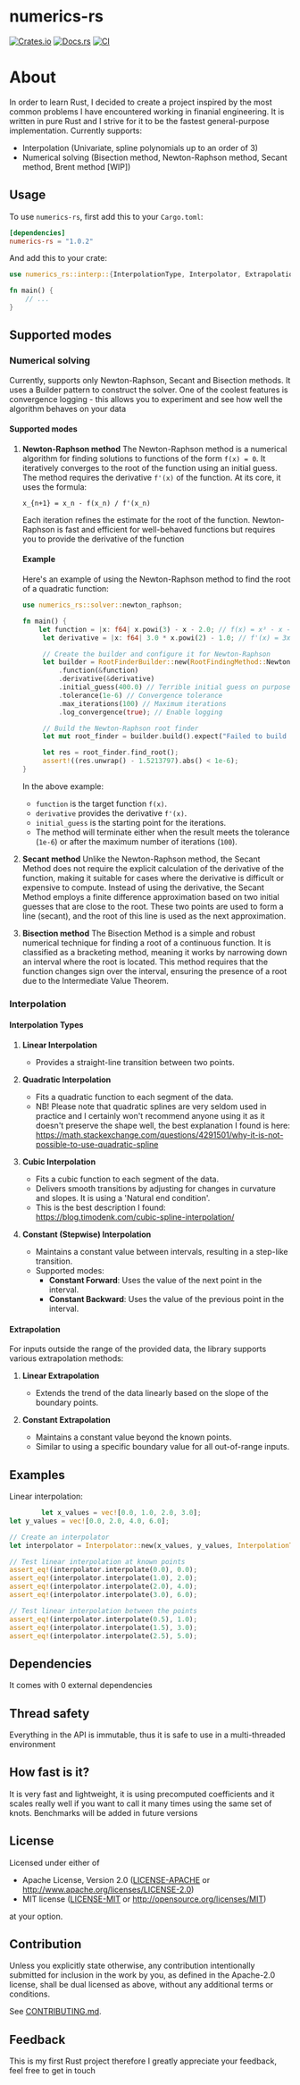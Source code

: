 # numerics-rs

[![Crates.io](https://img.shields.io/crates/v/numerics-rs.svg)](https://crates.io/crates/numerics-rs)
[![Docs.rs](https://docs.rs/numerics-rs/badge.svg)](https://docs.rs/numerics-rs)
[![CI](https://github.com/grmikh/numerics-rs/workflows/CI/badge.svg)](https://github.com/grmikh/numerics-rs/actions)

# About

In order to learn Rust, I decided to create a project inspired by the most common problems I have encountered working in
finanial engineering. It is written in pure Rust and I strive for it to be the fastest general-purpose implementation.
Currently supports:

- Interpolation (Univariate, spline polynomials up to an order of 3)
- Numerical solving (Bisection method, Newton-Raphson method, Secant method, Brent method [WIP])

## Usage

To use `numerics-rs`, first add this to your `Cargo.toml`:

```toml
[dependencies]
numerics-rs = "1.0.2"
```

And add this to your crate:

```rust
use numerics_rs::interp::{InterpolationType, Interpolator, ExtrapolationStrategy};

fn main() {
    // ...
}
```

## Supported modes

### Numerical solving

Currently, supports only Newton-Raphson, Secant and Bisection methods. It uses a Builder pattern to construct the
solver. One of the coolest features is convergence logging - this
allows you to experiment and see how well the algorithm behaves on your data

#### Supported modes

1. **Newton-Raphson method**
   The Newton-Raphson method is a numerical algorithm for finding solutions to functions of the form `f(x) = 0`. It
   iteratively converges to the root of the function using an initial guess. The method requires the derivative `f'(x)`
   of the function. At its core, it uses the formula:
   ```
   x_{n+1} = x_n - f(x_n) / f'(x_n)
   ```
   Each iteration refines the estimate for the root of the function. Newton-Raphson is fast and efficient for
   well-behaved functions but requires you to provide the derivative of the function

   #### Example
   Here's an example of using the Newton-Raphson method to find the root of a quadratic function:

   ```rust
   use numerics_rs::solver::newton_raphson;

   fn main() {
       let function = |x: f64| x.powi(3) - x - 2.0; // f(x) = x³ - x - 2
        let derivative = |x: f64| 3.0 * x.powi(2) - 1.0; // f'(x) = 3x² - 1

        // Create the builder and configure it for Newton-Raphson
        let builder = RootFinderBuilder::new(RootFindingMethod::NewtonRaphson)
            .function(&function)
            .derivative(&derivative)
            .initial_guess(400.0) // Terrible initial guess on purpose
            .tolerance(1e-6) // Convergence tolerance
            .max_iterations(100) // Maximum iterations
            .log_convergence(true); // Enable logging

        // Build the Newton-Raphson root finder
        let mut root_finder = builder.build().expect("Failed to build RootFinder");

        let res = root_finder.find_root();
        assert!((res.unwrap() - 1.5213797).abs() < 1e-6);
   }
   ```

   In the above example:
    - `function` is the target function `f(x)`.
    - `derivative` provides the derivative `f'(x)`.
    - `initial_guess` is the starting point for the iterations.
    - The method will terminate either when the result meets the tolerance (`1e-6`) or after the maximum number of
      iterations (`100`).

2. **Secant method**
   Unlike the Newton-Raphson method, the Secant Method does not require the explicit calculation of the derivative of
   the function, making it suitable for cases where the derivative is difficult or expensive to compute.
   Instead of using the derivative, the Secant Method employs a finite difference approximation based on two initial
   guesses that are close to the root. These two points are used to form a line (secant), and the root of this line is
   used as the next approximation.

3. **Bisection method**
   The Bisection Method is a simple and robust numerical technique for finding a root of a continuous function. It is
   classified as a bracketing method, meaning it works by narrowing down an interval where the root is located. This
   method requires that the function changes sign over the interval, ensuring the presence of a root due to the
   Intermediate Value Theorem.

### Interpolation

#### Interpolation Types

1. **Linear Interpolation**
    - Provides a straight-line transition between two points.

2. **Quadratic Interpolation**
    - Fits a quadratic function to each segment of the data.
    - NB! Please note that quadratic splines are very seldom used in practice and I certainly won't recommend anyone
      using it as it doesn't preserve the shape well, the best explanation I found is
      here: https://math.stackexchange.com/questions/4291501/why-it-is-not-possible-to-use-quadratic-spline

3. **Cubic Interpolation**
    - Fits a cubic function to each segment of the data.
    - Delivers smooth transitions by adjusting for changes in curvature and slopes. It is using a 'Natural end
      condition'.
    - This is the best description I found: https://blog.timodenk.com/cubic-spline-interpolation/

4. **Constant (Stepwise) Interpolation**
    - Maintains a constant value between intervals, resulting in a step-like transition.
    - Supported modes:
        - **Constant Forward**: Uses the value of the next point in the interval.
        - **Constant Backward**: Uses the value of the previous point in the interval.

#### Extrapolation

For inputs outside the range of the provided data, the library supports various extrapolation methods:

1. **Linear Extrapolation**
    - Extends the trend of the data linearly based on the slope of the boundary points.

2. **Constant Extrapolation**
    - Maintains a constant value beyond the known points.
    - Similar to using a specific boundary value for all out-of-range inputs.

## Examples

Linear interpolation:

```rust
        let x_values = vec![0.0, 1.0, 2.0, 3.0];
let y_values = vec![0.0, 2.0, 4.0, 6.0];

// Create an interpolator
let interpolator = Interpolator::new(x_values, y_values, InterpolationType::Linear, ExtrapolationStrategy::None);

// Test linear interpolation at known points
assert_eq!(interpolator.interpolate(0.0), 0.0);
assert_eq!(interpolator.interpolate(1.0), 2.0);
assert_eq!(interpolator.interpolate(2.0), 4.0);
assert_eq!(interpolator.interpolate(3.0), 6.0);

// Test linear interpolation between the points
assert_eq!(interpolator.interpolate(0.5), 1.0);
assert_eq!(interpolator.interpolate(1.5), 3.0);
assert_eq!(interpolator.interpolate(2.5), 5.0);
```

## Dependencies

It comes with 0 external dependencies

## Thread safety

Everything in the API is immutable, thus it is safe to use in a multi-threaded environment

## How fast is it?

It is very fast and lightweight, it is using precomputed coefficients and it scales really well if you want to call it
many times using the same set of knots. Benchmarks will be added in future versions

## License

Licensed under either of

* Apache License, Version 2.0
  ([LICENSE-APACHE](LICENSE-APACHE) or http://www.apache.org/licenses/LICENSE-2.0)
* MIT license
  ([LICENSE-MIT](LICENSE-MIT) or http://opensource.org/licenses/MIT)

at your option.

## Contribution

Unless you explicitly state otherwise, any contribution intentionally submitted
for inclusion in the work by you, as defined in the Apache-2.0 license, shall be
dual licensed as above, without any additional terms or conditions.

See [CONTRIBUTING.md](CONTRIBUTING.md).

## Feedback

This is my first Rust project therefore I greatly appreciate your feedback, feel free to get in touch

